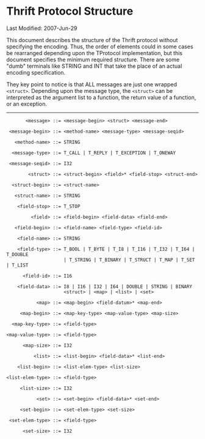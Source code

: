 Thrift Protocol Structure
====================================================================

Last Modified: 2007-Jun-29

<!--
--------------------------------------------------------------------

Licensed to the Apache Software Foundation (ASF) under one
or more contributor license agreements. See the NOTICE file
distributed with this work for additional information
regarding copyright ownership. The ASF licenses this file
to you under the Apache License, Version 2.0 (the
"License"); you may not use this file except in compliance
with the License. You may obtain a copy of the License at

  http://www.apache.org/licenses/LICENSE-2.0

Unless required by applicable law or agreed to in writing,
software distributed under the License is distributed on an
"AS IS" BASIS, WITHOUT WARRANTIES OR CONDITIONS OF ANY
KIND, either express or implied. See the License for the
specific language governing permissions and limitations
under the License.

--------------------------------------------------------------------
-->

This document describes the structure of the Thrift protocol
without specifying the encoding. Thus, the order of elements
could in some cases be rearranged depending upon the TProtocol
implementation, but this document specifies the minimum required
structure. There are some "dumb" terminals like STRING and INT
that take the place of an actual encoding specification.

They key point to notice is that ALL messages are just one wrapped
`<struct>`. Depending upon the message type, the `<struct>` can be
interpreted as the argument list to a function, the return value
of a function, or an exception.

--------------------------------------------------------------------

```
       <message> ::= <message-begin> <struct> <message-end>

 <message-begin> ::= <method-name> <message-type> <message-seqid>

   <method-name> ::= STRING

  <message-type> ::= T_CALL | T_REPLY | T_EXCEPTION | T_ONEWAY

 <message-seqid> ::= I32

        <struct> ::= <struct-begin> <field>* <field-stop> <struct-end>

  <struct-begin> ::= <struct-name>

   <struct-name> ::= STRING

    <field-stop> ::= T_STOP

         <field> ::= <field-begin> <field-data> <field-end>

   <field-begin> ::= <field-name> <field-type> <field-id>

    <field-name> ::= STRING

    <field-type> ::= T_BOOL | T_BYTE | T_I8 | T_I16 | T_I32 | T_I64 | T_DOUBLE
                     | T_STRING | T_BINARY | T_STRUCT | T_MAP | T_SET | T_LIST

      <field-id> ::= I16

    <field-data> ::= I8 | I16 | I32 | I64 | DOUBLE | STRING | BINARY
                     <struct> | <map> | <list> | <set>

           <map> ::= <map-begin> <field-datum>* <map-end>

     <map-begin> ::= <map-key-type> <map-value-type> <map-size>

  <map-key-type> ::= <field-type>

<map-value-type> ::= <field-type>

      <map-size> ::= I32

          <list> ::= <list-begin> <field-data>* <list-end>

    <list-begin> ::= <list-elem-type> <list-size>

<list-elem-type> ::= <field-type>

     <list-size> ::= I32

           <set> ::= <set-begin> <field-data>* <set-end>

     <set-begin> ::= <set-elem-type> <set-size>

 <set-elem-type> ::= <field-type>

      <set-size> ::= I32
```
